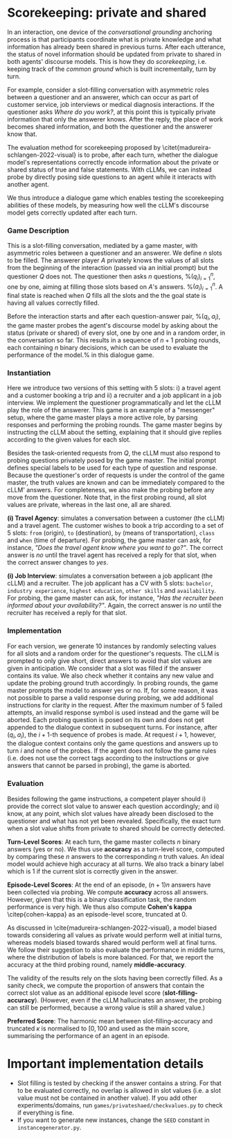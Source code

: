 # Scorekeeping: private and shared

In an interaction, one device of the *conversational grounding* anchoring process is that participants coordinate what is private knowledge and what information has already been shared in previous turns. After each utterance, the status of novel information should be updated from private to shared in both agents' discourse models. This is how they do *scorekeeping*, i.e. keeping track of the *common ground* which is built incrementally, turn by turn.

For example, consider a slot-filling conversation with asymmetric roles between a questioner and an answerer, which can occur as part of customer service, job interviews or medical diagnosis interactions. If the questioner asks *Where do you work?*, at this point this is typically private information that only the answerer knows. After the reply, the place of work becomes shared information, and both the questioner and the answerer know that.

The evaluation method for scorekeeping proposed by \citet{madureira-schlangen-2022-visual} is to probe, after each turn, whether the dialogue model's representations correctly encode information about the private or shared status of true and false statements. With cLLMs, we can instead probe by directly posing side questions to an agent while it interacts with another agent.

We thus introduce a dialogue game which enables testing the scorekeeping abilities of these models, by measuring how well the cLLM's discourse model gets correctly updated after each turn.

### Game Description
This is a slot-filling conversation, mediated by a game master, with asymmetric roles between a questioner and an answerer. We define $n$ slots to be filled. The answerer player $A$ privately knows the values of all slots from the beginning of the interaction (passed via an initial prompt) but the questioner $Q$ does not. The questioner then asks $n$ questions, %$(q_i)_{i=1}^n$,
one by one, aiming at filling those slots based on $A$'s answers. %$(a_i)_{i=1}^n$.
A final state is reached when $Q$ fills all the slots and the the goal state is having all values correctly filled.

Before the interaction starts and after each question-answer pair, %$(q_i, a_i)$,
the game master probes the agent's discourse model by asking about the status (private or shared) of every slot, one by one and in a random order, in the conversation so far. This results in a sequence of $n+1$ probing rounds, each containing $n$ binary decisions, which can be used to evaluate the performance of the model.% in this dialogue game.

### Instantiation
Here we introduce two versions of this setting with $5$ slots: i) a travel agent and a customer booking a trip and ii) a recruiter and a job applicant in a job interview. We implement the questioner programmatically and let the cLLM play the role of the answerer. This game is an example of a "messenger" setup, where the game master plays a more active role, by parsing responses and performing the probing rounds. The game master begins by instructing the cLLM about the setting, explaining that it should give replies according to the given values for each slot.

Besides the task-oriented requests from $Q$, the cLLM must also respond to probing questions privately posed by the game master. The initial prompt defines special labels to be used for each type of question and response. Because the questioner's order of requests is under the control of the game master, the truth values are known and can be immediately compared to the cLLM' answers. For completeness, we also make the probing before any move from the questioner.  Note that, in the first probing round, all slot values are private, whereas in the last one, all are shared.

**(i) Travel Agency**: simulates a conversation between a customer (the cLLM) and a travel agent. The customer wishes to book a trip according to a set of 5 slots: `from` (origin), `to` (destination), `by` (means of transportation), `class` and `when` (time of departure). For probing, the game master can ask, for instance, *"Does the travel agent know where you want to go?"*. The correct answer is *no* until the travel agent has received a reply for that slot, when the correct answer changes to *yes*.

**(i) Job Interview**: simulates a conversation between a job applicant (the cLLM) and a recruiter. The job applicant has a CV with 5 slots: `bachelor`, `industry experience`, `highest education`, `other skills` and `availability`. For probing, the game master can ask, for instance, *"Has the recruiter been informed about your availability?"*. Again, the correct answer is *no* until the recruiter has received a reply for that slot.

### Implementation
For each version, we generate 10 instances by randomly selecting values for all slots and a random order for the questioner's requests. The cLLM is prompted to only give short, direct answers to avoid that slot values are given in anticipation.
We consider that a slot was filled if the answer contains its value. We also check whether it contains any new value and update the probing ground truth accordingly. In probing rounds, the game master prompts the model to answer yes or no. If, for some reason, it was not possible to parse a valid response during probing, we add additional instructions for clarity in the request. After the maximum number of $5$ failed attempts, an invalid response symbol is used instead and the game will be aborted.
Each probing question is posed on its own and does not get appended to the dialogue context in subsequent turns. For instance, after $(q_i, a_i)$, the $i+1$-th sequence of probes is made. At request $i+1$, however, the dialogue context contains only the game questions and answers up to turn $i$ and none of the probes. If the agent does not follow the game rules (i.e. does not use the correct tags according to the instructions or give answers that cannot be parsed in probing), the game is aborted.

### Evaluation
Besides following the game instructions, a competent player should i) provide the correct slot value to answer each question accordingly; and ii) know, at any point, which slot values have already been disclosed to the questioner and what has not yet been revealed. Specifically, the exact turn when a slot value shifts from private to shared should be correctly detected.

**Turn-Level Scores**: At each turn, the game master collects $n$ binary answers (yes or no). We thus use **accuracy** as a turn-level score, computed by comparing these $n$ answers to the corresponding $n$ truth values. An ideal model would achieve high accuracy at all turns. We also track a binary label which is 1 if the current slot is correctly given in the answer.

**Episode-Level Scores**: At the end of an episode, $(n+1)n$ answers have been collected via probing. We compute **accuracy** across all answers. However, given that this is a binary classification task, the random performance is very high. We thus also compute **Cohen's kappa** \citep{cohen-kappa} as an episode-level score, truncated at 0.

As discussed in \cite{madureira-schlangen-2022-visual}, a model biased towards considering all values as private would perform well at initial turns, whereas models biased towards shared would perform well at final turns. We follow their suggestion to also evaluate the performance in middle turns, where the distribution of labels is more balanced. For that, we report the accuracy at the third probing round, namely **middle-accuracy**.

The validity of the results rely on the slots having been correctly filled. As a sanity check, we compute the proportion of answers that contain the correct slot value as an additional episode level score (**slot-filling-accuracy**). (However, even if the cLLM hallucinates an answer, the probing can still be performed, because a wrong value is still a shared value.)

**Preferred Score**: The harmonic mean between slot-filling-accuracy and truncated $\kappa$ is normalised to $[0, 100$ and used as the main score, summarising the performance of an agent in an episode.

# Important implementation details

- Slot filling is tested by checking if the answer contains a string. For that to be evaluated correctly, no overlap is allowed in slot values (i.e. a slot value must not be contained in another value). If you add other experiments/domains, run ```games/privateshaed/checkvalues.py``` to check if everything is fine.
- If you want to generate new instances, change the ```SEED``` constant in ```instancegenerator.py```.

